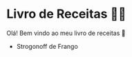 # Livro de Receitas :man_cook:

Olá! Bem vindo ao meu livro de receitas :wave:
 - Strogonoff de Frango